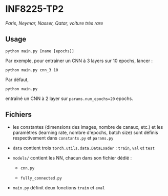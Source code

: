 # INF8225-TP2
*Paris, Neymar, Nasser, Qatar, voiture très rare*

## Usage 

```
python main.py [name [epochs]]
```

Par exemple, pour entraîner un CNN à 3 layers sur 10 epochs, lancer :

````
python main.py cnn_3 10
````

Par défaut,
```
python main.py
```
entraîné un CNN à 2 layer sur `params.num_epochs=20` epochs.

## Fichiers


- les constantes (dimensions des images, nombre de canaux, etc.) et les paramètres (learning rate, nombre d'epochs, batch size) sont définis respectivement dans `constants.py` et `params.py`

- `data` contient trois `torch.utils.data.DataLoader` : `train`, `val` et `test`

- `models/` contient les NN, chacun dans son fichier dédié :
     
     - `cnn.py`
     
     - `fully_connected.py`
     
- `main.py` définit deux fonctions `train` et `eval`
